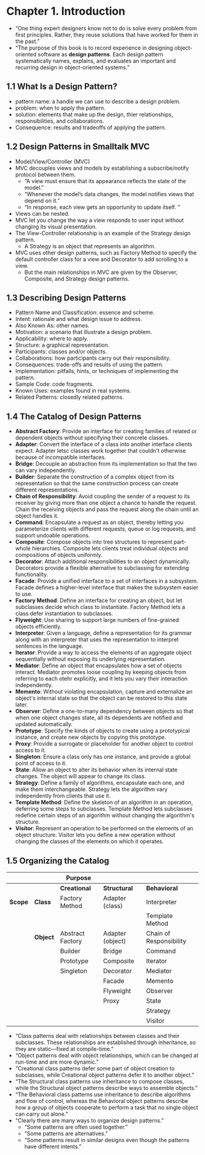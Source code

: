 # Chapter 1. Introduction

* “One thing expert designers know not to do is solve every problem from first principles. Rather, they reuse solutions that have worked for them in the past.”
* “The purpose of this book is to record experience in designing object-oriented software as **design patterns**. Each design pattern systematically names, explains, and evaluates an important and recurring design in object-oriented systems.”


## 1.1 What Is a Design Pattern?

* pattern name: a handle we can use to describe a design problem.
* problem: when to apply the pattern.
* solution: elements that make up the design, thier relationships, responsibilities, and collaborations.
* Consequence: results and tradeoffs of applying the pattern.

## 1.2 Design Patterns in Smalltalk MVC

* Model/View/Controller (MVC)
* MVC decouples views and models by establishing a subscribe/notify protocol between them.
  * “A view must ensure that its appearance reflects the state of the model.”
  * “Whenever the model’s data changes, the model notifies views that depend on it.”
  * “In response, each view gets an opportunity to update itself. ”
* Views can be nested.
* MVC let you change the way a view responds to user input without changing its visual presentation.
* The View-Controller relationship is an example of the Strategy design pattern.
  * A Strategy is an object that represents an algorithm.
* MVC uses other design patterns, such as Factory Method to specify the default controller class for a view and Decorator to add scrolling to a view.
  * But the main relationships in MVC are given by the Observer, Composite, and Strategy design patterns.

## 1.3 Describing Design Patterns

* Pattern Name and Classification: essence and scheme.
* Intent: rationale and what design issue to address.
* Also Known As: other names.
* Motivation: a scenario that illustrate a design problem.
* Applicability: where to apply.
* Structure: a graphical representation.
* Participants: classes and/or objects.
* Collaborations: how participants carry out their responsibility.
* Consequences: trade-offs and results of using the pattern.
* Implementation: pitfalls, hints, or techniques of implementing the pattern.
* Sample Code: code fragments.
* Known Uses: examples found in real systems.
* Related Patterns: closedly related patterns.

## 1.4 The Catalog of Design Patterns

* **Abstract Factory**: Provide an interface for creating families of related or dependent objects without specifying their concrete classes.
* **Adapter**: Convert the interface of a class into another interface clients expect. Adapter letsc classes work together that couldn't otherwise because of incompatible interfaces.
* **Bridge**: Decouple an abstraction from its implementation so that the two can vary independently.
* **Builder**: Separate the construction of a complex object from its representation so that the same construction process can create different representations.
* **Chain of Responsibility**: Avoid coupling the sender of a request to its receiver by giving more than one object a chance to handle the request. Chain the receiving objects and pass the request along the chain until an object handles it.
* **Command**: Encapsulate a request as an object, thereby letting you parameterize clients with different requests, queue or log requests, and support undoable operations.
* **Composite**: Compose objects into tree structures to represent part-whole hierarchies. Composite lets clients treat individual objects and compositions of objects uniformly.
* **Decorator**: Attach additional responsibilities to an object dynamically. Decorators provide a flexible alternative to subclassing for extending functionality.
* **Facade**: Provide a unified interface to a set of interfaces in a subsystem. Facade defines a higher-level interface that makes the subsystem easier to use.
* **Factory Method**: Define an interface for creating an object, but let subclasses decide which class to instantiate. Factory Method lets a class defer instantiation to subclasses.
* **Flyweight**: Use sharing to support large numbers of fine-grained objects efficiently.
* **Interpreter**: Given a language, define a representation for its grammar along with an interpreter that uses the representation to interpret sentences in the language.
* **Iterator**: Provide a way to access the elements of an aggregate object sequentially without exposing its underlying representation.
* **Mediator**: Define an object that encapsulates how a set of objects interact. Mediator promotes loose coupling by keeping objects from referring to each otehr explicitly, and it lets you vary their interaction independently.
* **Memento**: Without violating encapsulation, capture and externalize an object's internal state so that the object can be restored to this state later.
* **Observer**: Define a one-to-many dependency between objects so that when one object changes state, all its dependents are notified and updated automatically.
* **Prototype**: Specify the kinds of objects to create using a prototypical instance, and create new objects by copying this prototype.
* **Proxy**: Provide a surrogate or placeholder for another object to control access to it.
* **Singleton**: Ensure a class only has one instance, and provide a global point of access to it.
* **State**: Allow an object to alter its behavior when its internal state changes. The object will appear to change its class.
* **Strategy**: Define a family of algorithms, encapsulate each one, and make them interchangeable. Strategy lets the algorithm vary independently from clients that use it.
* **Template Method**: Define the skeleton of an algorithm in an operation, deferring some steps to subclasses. Template Method lets subclasses redefine certain steps of an algorithm without changing the algorithm's structure.
* **Visitor**: Represent an operation to be performed on the elements of an object structure. Visitor lets you define a new operation without changing the classes of the elements on which it operates.

## 1.5 Organizing the Catalog

|           |            | Purpose          |                  |                         |
| --------- | ---------- | ---------------- | ---------------- | ----------------------- |
|           |            | **Creational**   | **Structural**   | **Behavioral**          |
| **Scope** | **Class**  | Factory Method   | Adapter (class)  | Interpreter             |
|           |            |                  |                  | Template Method         |
|           | **Object** | Abstract Factory | Adapter (object) | Chain of Responsibility |
|           |            | Builder          | Bridge           | Command                 |
|           |            | Prototype        | Composite        | Iterator                |
|           |            | Singleton        | Decorator        | Mediator                |
|           |            |                  | Facade           | Memento                 |
|           |            |                  | Flyweight        | Observer                |
|           |            |                  | Proxy            | State                   |
|           |            |                  |                  | Strategy                |
|           |            |                  |                  | Visitor                 |

* “Class patterns deal with relationships between classes and their subclasses. These relationships are established through inheritance, so they are static—fixed at compile-time.”
* “Object patterns deal with object relationships, which can be changed at run-time and are more dynamic.”
* “Creational class patterns defer some part of object creation to subclasses, while Creational object patterns defer it to another object.”
* “The Structural class patterns use inheritance to compose classes, while the Structural object patterns describe ways to assemble objects.”
* “The Behavioral class patterns use inheritance to describe algorithms and flow of control, whereas the Behavioral object patterns describe how a group of objects cooperate to perform a task that no single object can carry out alone.”
* “Clearly there are many ways to organize design patterns.”
  * “Some patterns are often used together.”
  * “Some patterns are alternatives.”
  * “Some patterns result in similar designs even though the patterns have different intents.”
